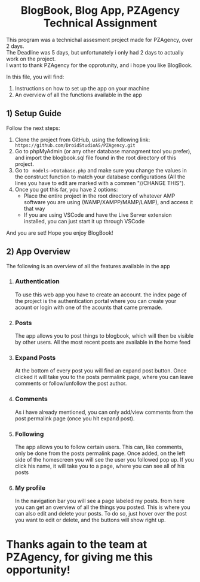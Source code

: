 <h1 style="text-align: center">BlogBook, Blog App, PZAgency Technical Assignment</h1>
<p>
    This program was a technichal assesment project made for PZAgency, over 2 days. </br>
    The Deadline was 5 days, but unfortunately i only had 2 days to actually work on the project. </br>
    I want to thank PZAgency for the opprotunity, and i hope you like BlogBook.
</p>
<p>In this file, you will find:</p>
<ol>
    <li>Instructions on how to set up the app on your machine</li>
    <li>An overview of all the functions available in the app</li>
</ol>

<h2>1) Setup Guide</h2>
<p>Follow the next steps:</p>
<ol>
    <li>
      Clone the project from GitHub, using the following link: <code> https://github.com/DroidStudioAS/PZAgency.git </code>
    </li>
    <li>
       Go to phpMyAdmin (or any other database managment tool you prefer), and import the blogbook.sql file found in the root directory of this project.
    </li>
    <li>
       Go to <code> models->Database.php</code> and make sure you change the values in the construct function to match your database configurations (All the lines you have to edit are marked with a commen "//CHANGE THIS").
    </li>
    <li>
    Once you got this far, you have 2 options:
    <ul>
        <li>
        Place the entire project in the root directory of whatever AMP software you are using (WAMP/XAMPP/MAMP/LAMP), and access it that way
        </li>
        <li>
        If you are using VSCode and have the Live Server extension installed, you can just start it up through VSCode
        </li>
    </ul>
    </li>
</ol>
<p>
    And you are set! Hope you enjoy BlogBook!
</p>

<h2>2) App Overview</h2>
<p>The following is an overview of all the features available in the app </p>
<ol>
    <li>
        <h3>
            Authentication 
        </h3> 
        To use this web app you have to create an account. the index page of the project is the authentication portal where you can create your acount or login with one of the acounts that came premade.
    </li>
        <li>
        <h3>
            Posts 
        </h3> 
        The app allows you to post things to blogbook, which will then be visible by other users. All the most recent posts are available in the home feed
    </li>
     <li>
        <h3>
           Expand Posts 
        </h3> 
       At the bottom of every post you will find an expand post button. Once clicked it will take you to the posts permalink page, where you can leave comments or follow/unfollow the post author.
    </li>
    <li>
        <h3>
            Comments 
        </h3> 
        As i have already mentioned, you can only add/view comments from the post permalink page (once you hit expand post).
    </li>
     <li>
        <h3>
            Following
        </h3> 
        The app allows you to follow certain users. 
        This can, like comments, only be done from the posts permalink page. Once added, on the left side of the homescreen you will see the user you followed pop up. If you click his name, it will take you to a page, where you can see all of his posts
    </li>
     <li>
        <h3>
            My profile 
        </h3> 
       In the navigation bar you will see a page labeled my posts. from here you can get an overview of all the things you posted. This is where you can also edit and delete your posts. To do so, just hover over the post you want to edit or delete, and the buttons will show right up.
    </li>
</ol>

<h1>Thanks again to the team at PZAgency, for giving me this opportunity!</h1>
